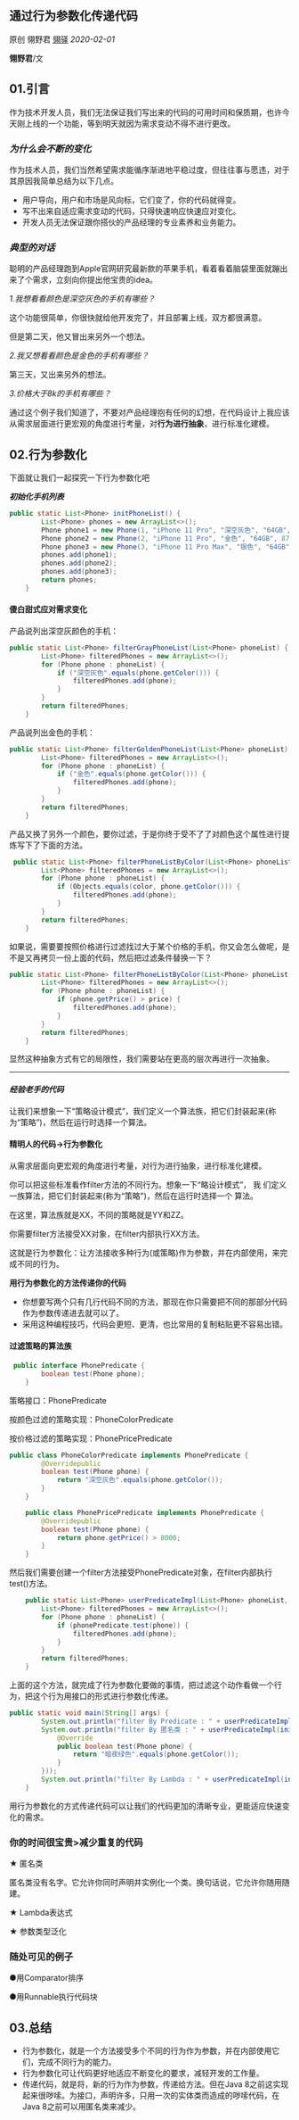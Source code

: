 ## 通过行为参数化传递代码

原创 翎野君 [翎驿](http://www.cnblogs.com/lingyejun/) *2020-02-01*

**翎野君**/文


## 01.引言



作为技术开发人员，我们无法保证我们写出来的代码的可用时间和保质期，也许今天刚上线的一个功能，等到明天就因为需求变动不得不进行更改。



### ***为什么会不断的变化***

作为技术人员，我们当然希望需求能循序渐进地平稳过度，但往往事与愿违，对于其原因我简单总结为以下几点。

- 用户导向，用户和市场是风向标，它们变了，你的代码就得变。
- 写不出来自适应需求变动的代码，只得快速响应快速应对变化。
- 开发人员无法保证跟你搭伙的产品经理的专业素养和业务能力。



### ***典型的对话***

聪明的产品经理跑到Apple官网研究最新款的苹果手机，看着看着脑袋里面就蹦出来了个需求，立刻向你提出他宝贵的idea。

*1.我想看看颜色是深空灰色的手机有哪些？*

这个功能很简单，你很快就给他开发完了，并且部署上线，双方都很满意。



但是第二天，他又冒出来另外一个想法。

*2.我又想看看颜色是金色的手机有哪些？*



第三天，又出来另外的想法。

*3.价格大于8k的手机有哪些？*



通过这个例子我们知道了，不要对产品经理抱有任何的幻想，在代码设计上我应该从需求层面进行更宏观的角度进行考量，对**行为进行抽象**，进行标准化建模。



## 02.行为参数化


下面就让我们一起探究一下行为参数化吧



***初始化手机列表***

```java
public static List<Phone> initPhoneList() {
        List<Phone> phones = new ArrayList<>();
        Phone phone1 = new Phone(1, "iPhone 11 Pro", "深空灰色", "64GB", 8699);
        Phone phone2 = new Phone(2, "iPhone 11 Pro", "金色", "64GB", 8700);
        Phone phone3 = new Phone(3, "iPhone 11 Pro Max", "银色", "64GB", 8900);
        phones.add(phone1);
        phones.add(phone2);
        phones.add(phone3);
        return phones;
    }
```



#### **傻白甜式应对需求变化**

产品说列出深空灰颜色的手机：




```java
public static List<Phone> filterGrayPhoneList(List<Phone> phoneList) {
        List<Phone> filteredPhones = new ArrayList<>();
        for (Phone phone : phoneList) {
            if ("深空灰色".equals(phone.getColor())) {
                filteredPhones.add(phone);
            }
        }
        return filteredPhones;
    }
```



产品说列出金色的手机：



```java
public static List<Phone> filterGoldenPhoneList(List<Phone> phoneList) {
        List<Phone> filteredPhones = new ArrayList<>();
        for (Phone phone : phoneList) {
            if ("金色".equals(phone.getColor())) {
                filteredPhones.add(phone);
            }
        }
        return filteredPhones;
    }
```



产品又换了另外一个颜色，要你过滤，于是你终于受不了了对颜色这个属性进行提炼写下了下面的方法。


```java
 public static List<Phone> filterPhoneListByColor(List<Phone> phoneList, String color) {
        List<Phone> filteredPhones = new ArrayList<>();
        for (Phone phone : phoneList) {
            if (Objects.equals(color, phone.getColor())) {
                filteredPhones.add(phone);
            }
        }
        return filteredPhones;
    }
```



如果说，需要要按照价格进行过滤找过大于某个价格的手机，你又会怎么做呢，是不是又再拷贝一份上面的代码，然后把过滤条件替换一下？



```java
public static List<Phone> filterPhoneListByColor(List<Phone> phoneList, int price) {
        List<Phone> filteredPhones = new ArrayList<>();
        for (Phone phone : phoneList) {
            if (phone.getPrice() > price) {
                filteredPhones.add(phone);
            }
        }
        return filteredPhones;
    }
```



显然这种抽象方式有它的局限性，我们需要站在更高的层次再进行一次抽象。

***

#### ***经验老手的代码***

让我们来想象一下“策略设计模式”，我们定义一个算法族，把它们封装起来(称为“策略”)，然后在运行时选择一个算法。

#### **精明人的代码->行为参数化**

从需求层面向更宏观的角度进行考量，对行为进行抽象，进行标准化建模。

你可以把这些标准看作filter方法的不同行为。想象一下“略设计模式”， 我
们定义一族算法，把它们封装起来(称为“策略")，然后在运行时选择一个
算法。

在这里，算法族就是XX，不同的策略就是YY和ZZ。

你需要filter方法接受XX对象，在filter内部执行XX方法。

这就是行为参数化：让方法接收多种行为(或策略)作为参数，并在内部使用，来完成不同的行为。

**用行为参数化的方法传递你的代码**

- 你想要写两个只有几行代码不同的方法，那现在你只需要把不同的那部分代码作为参数传递进去就可以了。
- 采用这种编程技巧，代码会更短、更清，也比常用的复制粘贴更不容易出错。

#### 过滤策略的算法族


```java
 public interface PhonePredicate {
        boolean test(Phone phone);
    }
```

策略接口：PhonePredicate



按颜色过滤的策略实现：PhoneColorPredicate

按价格过滤的策略实现：PhonePricePredicate



```java
public class PhoneColorPredicate implements PhonePredicate {
        @Overridepublic
        boolean test(Phone phone) {
            return "深空灰色".equals(phone.getColor());
        }
    }

    public class PhonePricePredicate implements PhonePredicate {
        @Overridepublic
        boolean test(Phone phone) {
            return phone.getPrice() > 8000;
        }
    }

```

然后我们需要创建一个filter方法接受PhonePredicate对象，在filter内部执行test()方法。


```java
    public static List<Phone> userPredicateImpl(List<Phone> phoneList, 		PhonePredicate phonePredicate) {
        List<Phone> filteredPhones = new ArrayList<>();
        for (Phone phone : phoneList) {
            if (phonePredicate.test(phone)) {
                filteredPhones.add(phone);
            }
        }
        return filteredPhones;
    }

```

上面的这个方法，就完成了行为参数化要做的事情，把过滤这个动作看做一个行为，把这个行为用接口的形式进行参数化传递。


```java
public static void main(String[] args) {
        System.out.println("filter By Predicate : " + userPredicateImpl(initPhoneList(), new PhonePricePredicate()));
        System.out.println("filter By 匿名类 : " + userPredicateImpl(initPhoneList(), new PhonePredicate() {
            @Override 
            public boolean test(Phone phone) {
                return "暗夜绿色".equals(phone.getColor());
            }
        }));
        System.out.println("filter By Lambda : " + userPredicateImpl(initPhoneList(), (Phone phone) -> "暗夜绿色".equals(phone.getColor())));
    }
```

用行为参数化的方式传递代码可以让我们的代码更加的清晰专业，更能适应快速变化的需求。

### 你的时间很宝贵>减少重复的代码

★ 匿名类

匿名类没有名字。它允许你同时声明并实例化一个类。换句话说，它允许你随用随建。

★ Lambda表达式

★ 参数类型泛化

### 随处可见的例子

●用Comparator排序

●用Runnable执行代码块



## 03.总结



- 行为参数化，就是一个方法接受多个不同的行为作为参数，并在内部使用它们，完成不同行为的能力。
- 行为参数化可让代码更好地适应不断变化的要求，减轻开发的工作量。
- 传递代码，就是将，新的行为作为参数，传递给方法。但在Java 8之前这实现起来很哕嗦。为接口，声明许多，只用一次的实体类而造成的哕嗦代码，在Java 8之前可以用匿名类来减少。

